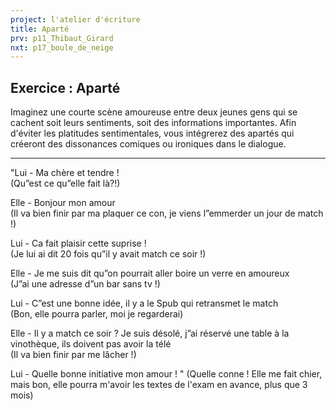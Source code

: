 ```yaml
---
project: l'atelier d'écriture
title: Aparté
prv: p11_Thibaut_Girard
nxt: p17_boule_de_neige
---
```

## Exercice : Aparté
Imaginez une courte scène amoureuse entre deux jeunes gens qui se cachent soit leurs sentiments, soit des informations importantes. Afin d'éviter les platitudes sentimentales, vous intégrerez des apartés qui créeront des dissonances comiques ou ironiques dans le dialogue.

---

"Lui - Ma chère et tendre !  
(Qu”est ce qu”elle fait là?!)

Elle - Bonjour mon amour  
(Il va bien finir par ma plaquer ce con, je viens l”emmerder un jour de match !)

Lui - Ca fait plaisir cette suprise !  
(Je lui ai dit 20 fois qu”il y avait match ce soir !)

Elle - Je me suis dit qu”on pourrait aller boire un verre en amoureux  
(J”ai une adresse d”un bar sans tv !)

Lui - C”est une bonne idée, il y a le Spub qui retransmet le match  
(Bon, elle pourra parler, moi je regarderai)

Elle - Il y a match ce soir ? Je suis désolé, j”ai réservé une table à la vinothèque, ils doivent pas avoir la télé  
(Il va bien finir par me lâcher !)

Lui - Quelle bonne initiative mon amour ! " 
(Quelle conne ! Elle me fait chier, mais bon, elle pourra m'avoir les textes de l'exam en avance, plus que 3 mois)